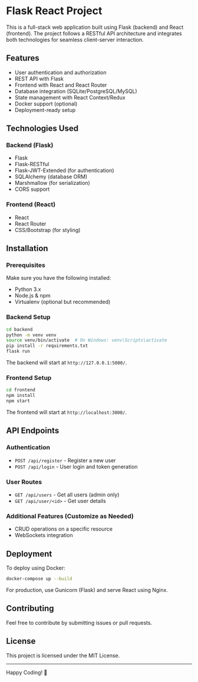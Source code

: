 # Flask React Project

This is a full-stack web application built using Flask (backend) and React (frontend). The project follows a RESTful API architecture and integrates both technologies for seamless client-server interaction.

## Features
- User authentication and authorization
- REST API with Flask
- Frontend with React and React Router
- Database integration (SQLite/PostgreSQL/MySQL)
- State management with React Context/Redux
- Docker support (optional)
- Deployment-ready setup

## Technologies Used
### Backend (Flask)
- Flask
- Flask-RESTful
- Flask-JWT-Extended (for authentication)
- SQLAlchemy (database ORM)
- Marshmallow (for serialization)
- CORS support

### Frontend (React)
- React
- React Router
- CSS/Bootstrap (for styling)

## Installation
### Prerequisites
Make sure you have the following installed:
- Python 3.x
- Node.js & npm
- Virtualenv (optional but recommended)

### Backend Setup
```bash
cd backend
python -m venv venv
source venv/bin/activate  # On Windows: venv\Scripts\activate
pip install -r requirements.txt
flask run
```
The backend will start at `http://127.0.0.1:5000/`.

### Frontend Setup
```bash
cd frontend
npm install
npm start
```
The frontend will start at `http://localhost:3000/`.

## API Endpoints
### Authentication
- `POST /api/register` - Register a new user
- `POST /api/login` - User login and token generation

### User Routes
- `GET /api/users` - Get all users (admin only)
- `GET /api/user/<id>` - Get user details

### Additional Features (Customize as Needed)
- CRUD operations on a specific resource
- WebSockets integration

## Deployment
To deploy using Docker:
```bash
docker-compose up --build
```
For production, use Gunicorn (Flask) and serve React using Nginx.

## Contributing
Feel free to contribute by submitting issues or pull requests.

## License
This project is licensed under the MIT License.

---
Happy Coding! 🚀
